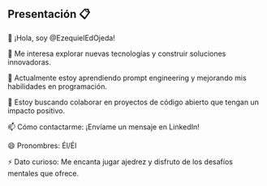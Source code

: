 ## Presentación 📋

👋 ¡Hola, soy @EzequielEdOjeda!

👀 Me interesa explorar nuevas tecnologías y construir soluciones innovadoras.

🌱 Actualmente estoy aprendiendo prompt engineering y mejorando mis habilidades en programación.

💞️ Estoy buscando colaborar en proyectos de código abierto que tengan un impacto positivo.

📫 Cómo contactarme: ¡Envíame un mensaje en LinkedIn!

😄 Pronombres: Él/Él

⚡ Dato curioso: Me encanta jugar ajedrez y disfruto de los desafíos mentales que ofrece.
